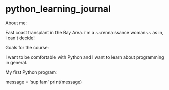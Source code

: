 # python_learning_journal

About me:

East coast transplant in the Bay Area. i'm a *~*~rennaissance woman~*~* as in, i can't decide! 

Goals for the course: 

I want to be comfortable with Python and I want to learn about programming in general.

My first Python program:

message = 'sup fam'
print(message)
